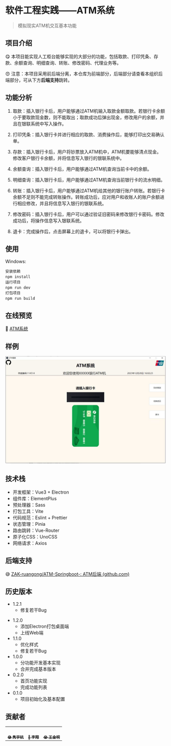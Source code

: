 # 软件工程实践——ATM系统
> 模拟现实ATM机交互基本功能

## 项目介绍

😋 本项目能实现人工柜台能够实现的大部分的功能，包括取款、打印凭条、存款、余额查询、明细查询、转账、修改密码、代理业务等。

😍 注意：本项目采用前后端分离，本仓库为前端部分，后端部分请查看本组织后端部分，可从下方**后端支持**跳转。

## 功能分析

1. 取款：插入银行卡后，用户能够通过ATM机输入取款金额取款。若银行卡余额小于要取款现金数，则不能取出；取款成功后弹出现金，修改用户的余额，并且在银联系统中写入操作。

2. 打印凭条：插入银行卡并进行相应的取款、消费操作后，能够打印出交易确认单。

3. 存款：插入银行卡后，用户将钞票放入ATM机中，ATM机要能够清点现金。修改客户银行卡余额，并将信息写入银行的银联系统中。

4. 余额查询：插入银行卡后，用户能够通过ATM机查询当前卡中的余额。

5. 明细查询：插入银行卡后，用户能够通过ATM机查询当前银行卡的流水明细。

6. 转账：插入银行卡后，用户能够通过ATM机给其他的银行账户转账。若银行卡余额不足则不能完成转账操作。转账成功后，应对用户和收账人的账户余额进行相应修改，并且将信息写入银行的银联系统。

7. 修改密码：插入银行卡后，用户可以通过验证旧密码来修改银行卡密码。修改成功后，将操作信息写入银联系统。

8. 退卡：完成操作后，点击屏幕上的退卡，可以将银行卡弹出。

## 使用

Windows:

```sh
安装依赖
npm install
运行项目
npm run dev
打包项目
npm run build
```

## 在线预览

 👀 [ATM系统](http://1.116.150.155:12322/#/)

## 样例

![QQ图片20231228160720](./public/case.jpg)

## 技术栈

- 开发框架：Vue3 + Electron
- 组件库：ElementPlus
- 预处理器：Sass  
- 打包工具：Vite
- 代码规范：Eslint + Prettier
- 状态管理：Pinia
- 路由跳转：Vue-Router
- 原子化CSS：UnoCSS
- 网络请求：Axios

## 后端支持

😅	[ZAK-ruangong/ATM-Springboot-: ATM后端 (github.com)](https://github.com/ZAK-ruangong/ATM-Springboot-)

## 历史版本

- 1.2.1
  - 修复若干Bug

* 1.2.0
    * 添加Electron打包桌面端
    * 上线Web端
* 1.1.0
    * 优化样式
    * 修复若干Bug
* 1.0.0
    * 分功能开发基本实现
    * 合并完成基本版本
* 0.2.0
    * 首页功能实现
    * 完成功能列表
* 0.1.0
    * 项目初始化及基本配置

## 贡献者

<table>  <tr>    <td align="center"><a href="https://github.com/SongHunangshang"><img src="https://avatars.githubusercontent.com/u/108913118?v=4" width="100px;" alt=""/><br /><sub><b>😅&nbsp;隽宇杭</b></sub></a><br />
    <td align="center"><a href="https://github.com/xxqwq"><img src="https://avatars.githubusercontent.com/u/95366706?v=4" width="100px;" alt=""/><br /><sub><b>🤔&nbsp;李翔</b></sub></a><br />
    <td align="center"><a href="https://github.com/Licne"><img src="https://avatars.githubusercontent.com/u/95366224?v=4" width="100px;" alt=""/><br /><sub><b>😭&nbsp;王金明</b></sub></a><br /></tr></table>

